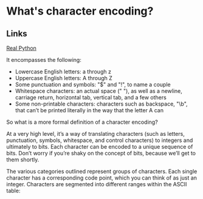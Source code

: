 # What's character encoding?

## Links
[Real Python](https://realpython.com/python-encodings-guide/#one-byte-two-bytes-three-bytes-four)

It encompasses the following:

- Lowercase English letters: a through z
- Uppercase English letters: A through Z
- Some punctuation and symbols: "$" and "!", to name a couple
- Whitespace characters: an actual space (" "), as well as a newline, carriage return, horizontal tab, vertical tab, and a few others
- Some non-printable characters: characters such as backspace, "\b", that can’t be printed literally in the way that the letter A can


So what is a more formal definition of a character encoding?

At a very high level, it’s a way of translating characters (such as letters, punctuation, symbols, whitespace, and control characters) to integers and ultimately to bits. Each character can be encoded to a unique sequence of bits. Don’t worry if you’re shaky on the concept of bits, because we’ll get to them shortly.

The various categories outlined represent groups of characters. Each single character has a corresponding code point, which you can think of as just an integer. Characters are segmented into different ranges within the ASCII table: